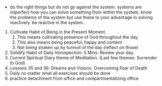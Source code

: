 - do the right things but do not 
go against the system. systems are imperfect
how you can solve something from within
the system. know the problems of the system
but use these to your advantage in solving 
reactively. 
be reactive in the system. 

1. Cultivate Habit of Being in the Present Moment. 
	1. This means cultivating presence of God throughout the day. 
	2. This also means being peaceful, happy and content
	3. Not being shaken up by turmoil of the day (reflect on those)
2. Solidify Habit of Daily Introspection: 5 Mins. Review your day. 
3. Current Spiritual Diary theme of Meditation. (Last few themes: Surrender to God)
4. Lessons 35 and 36: Dreams and Visions. Overcoming Fear of Death 
5. Daily no matter what all exercises should be done
6. practice detachment from office and compartmentalizing office 

